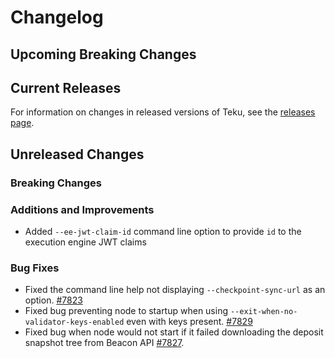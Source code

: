 # Changelog

## Upcoming Breaking Changes

## Current Releases

For information on changes in released versions of Teku, see
the [releases page](https://github.com/Consensys/teku/releases).

## Unreleased Changes

### Breaking Changes

### Additions and Improvements
- Added `--ee-jwt-claim-id` command line option to provide `id` to the execution engine JWT claims

### Bug Fixes
- Fixed the command line help not displaying `--checkpoint-sync-url` as an option. [#7823](https://github.com/Consensys/teku/issues/7823)
- Fixed bug preventing node to startup when using `--exit-when-no-validator-keys-enabled` even with keys present. [#7829](https://github.com/Consensys/teku/pull/7829)
- Fixed bug when node would not start if it failed downloading the deposit snapshot tree from Beacon API [#7827](https://github.com/Consensys/teku/issues/7827). 
